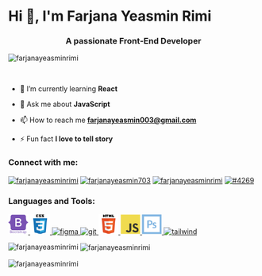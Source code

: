<h1 align="left">Hi 👋, I'm Farjana Yeasmin Rimi</h1>
<h3 align="center">A passionate Front-End Developer</h3>

<p align="left"> <img src="https://komarev.com/ghpvc/?username=farjanayeasminrimi&label=Profile%20views&color=0e75b6&style=flat" alt="farjanayeasminrimi" /> </p>

<p align="left"> <a href="https://twitter.com/" target="blank"><img src="https://cdn.dribbble.com/users/331265/screenshots/2542587/gabi-d.gif" alt="" /></a> </p>

- 🌱 I’m currently learning **React**

- 💬 Ask me about **JavaScript**

- 📫 How to reach me **farjanayeasmin003@gmail.com**

- ⚡ Fun fact **I love to tell story**

<h3 align="left">Connect with me:</h3>
<p align="left">
<a href="https://linkedin.com/in/farjanayeasminrimi" target="blank"><img align="center" src="https://raw.githubusercontent.com/rahuldkjain/github-profile-readme-generator/master/src/images/icons/Social/linked-in-alt.svg" alt="farjanayeasminrimi" height="30" width="40" /></a>
<a href="https://fb.com/farjanayeasmin703" target="blank"><img align="center" src="https://raw.githubusercontent.com/rahuldkjain/github-profile-readme-generator/master/src/images/icons/Social/facebook.svg" alt="farjanayeasmin703" height="30" width="40" /></a>
<a href="https://www.youtube.com/c/farjanayeasminrimi" target="blank"><img align="center" src="https://raw.githubusercontent.com/rahuldkjain/github-profile-readme-generator/master/src/images/icons/Social/youtube.svg" alt="farjanayeasminrimi" height="30" width="40" /></a>
<a href="https://discord.gg/#4269" target="blank"><img align="center" src="https://raw.githubusercontent.com/rahuldkjain/github-profile-readme-generator/master/src/images/icons/Social/discord.svg" alt="#4269" height="30" width="40" /></a>
</p>

<h3 align="left">Languages and Tools:</h3>
<p align="left"> <a href="https://getbootstrap.com" target="_blank" rel="noreferrer"> <img src="https://raw.githubusercontent.com/devicons/devicon/master/icons/bootstrap/bootstrap-plain-wordmark.svg" alt="bootstrap" width="40" height="40"/> </a> <a href="https://www.w3schools.com/css/" target="_blank" rel="noreferrer"> <img src="https://raw.githubusercontent.com/devicons/devicon/master/icons/css3/css3-original-wordmark.svg" alt="css3" width="40" height="40"/> </a> <a href="https://www.figma.com/" target="_blank" rel="noreferrer"> <img src="https://www.vectorlogo.zone/logos/figma/figma-icon.svg" alt="figma" width="40" height="40"/> </a> <a href="https://git-scm.com/" target="_blank" rel="noreferrer"> <img src="https://www.vectorlogo.zone/logos/git-scm/git-scm-icon.svg" alt="git" width="40" height="40"/> </a> <a href="https://www.w3.org/html/" target="_blank" rel="noreferrer"> <img src="https://raw.githubusercontent.com/devicons/devicon/master/icons/html5/html5-original-wordmark.svg" alt="html5" width="40" height="40"/> </a> <a href="https://developer.mozilla.org/en-US/docs/Web/JavaScript" target="_blank" rel="noreferrer"> <img src="https://raw.githubusercontent.com/devicons/devicon/master/icons/javascript/javascript-original.svg" alt="javascript" width="40" height="40"/> </a> <a href="https://www.photoshop.com/en" target="_blank" rel="noreferrer"> <img src="https://raw.githubusercontent.com/devicons/devicon/master/icons/photoshop/photoshop-line.svg" alt="photoshop" width="40" height="40"/> </a> <a href="https://tailwindcss.com/" target="_blank" rel="noreferrer"> <img src="https://www.vectorlogo.zone/logos/tailwindcss/tailwindcss-icon.svg" alt="tailwind" width="40" height="40"/> </a> </p>

<p><img align="left" src="https://github-readme-stats.vercel.app/api/top-langs?username=farjanayeasminrimi&show_icons=true&locale=en&layout=compact" alt="farjanayeasminrimi" /></p>

<p>&nbsp;<img align="center" src="https://github-readme-stats.vercel.app/api?username=farjanayeasminrimi&show_icons=true&locale=en" alt="farjanayeasminrimi" /></p>

<p><img align="center" src="https://github-readme-streak-stats.herokuapp.com/?user=farjanayeasminrimi&" alt="farjanayeasminrimi" /></p>
